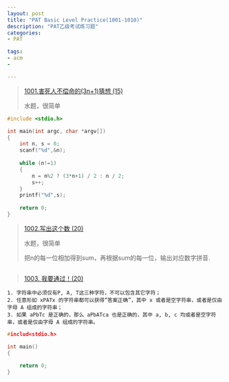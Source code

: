 ```yaml
---
layout: post
title: "PAT Basic Level Practice(1001-1010)"
description: "PAT乙级考试练习题"
categories:
- PAT

tags:
- acm
- 

---
```



>[1001.害死人不偿命的(3n+1)猜想 (15)][1]
>
> 水题，很简单

~~~c 
#include <stdio.h>

int main(int argc, char *argv[]) 
{
    int n, s = 0;
    scanf("%d",&n);
    
    while (n!=1) 
    {
        n = n%2 ? (3*n+1) / 2 : n / 2;
        s++;
    }
    printf("%d",s);
    
    return 0;
}
~~~

> [1002.写出这个数 (20)][2]
> 
> 水题，很简单
> 
> 把n的每一位相加得到sum，再根据sum的每一位，输出对应数字拼音.

```c
```

>[1003. 我要通过！(20)][3]

	1. 字符串中必须仅有P, A, T这三种字符，不可以包含其它字符；
	2. 任意形如 xPATx 的字符串都可以获得“答案正确”，其中 x 或者是空字符串，或者是仅由字母 A 组成的字符串；
	3. 如果 aPbTc 是正确的，那么 aPbATca 也是正确的，其中 a, b, c 均或者是空字符串，或者是仅由字母 A 组成的字符串。

>
>
>
>

```c
#includ<stdio.h>

int main()
{
    
    return 0;
}
```


[1]:http://www.patest.cn/contests/pat-b-practise/1001
[2]:http://www.patest.cn/contests/pat-b-practise/1002
[3]:http://www.patest.cn/contests/pat-b-practise/1003